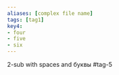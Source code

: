 ```yaml
---
aliases: [complex file name]
tags: [tag1]
key4:
- four
- five
- six
---
```



2-sub with spaces and буквы
#tag-5
